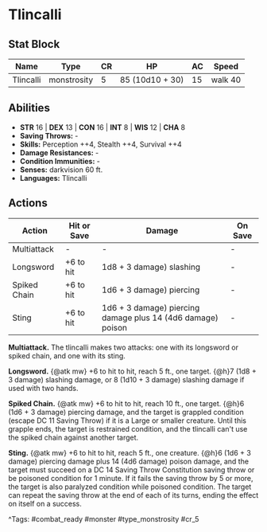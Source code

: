 # Tlincalli

## Stat Block

| Name | Type | CR | HP | AC | Speed |
|------|------|----|----|----|-------|
| Tlincalli | monstrosity | 5 | 85 (10d10 + 30) | 15 | walk 40 |

## Abilities

- **STR** 16 | **DEX** 13 | **CON** 16 | **INT** 8 | **WIS** 12 | **CHA** 8
- **Saving Throws:** -  
- **Skills:** Perception ++4, Stealth ++4, Survival ++4  
- **Damage Resistances:** -  
- **Condition Immunities:** -  
- **Senses:** darkvision 60 ft.  
- **Languages:** Tlincalli


## Actions

| Action | Hit or Save | Damage | On Save |
|--------|--------------|--------|----------|
| Multiattack | - | - | - |
| Longsword | +6 to hit | 1d8 + 3 damage) slashing | - |
| Spiked Chain | +6 to hit | 1d6 + 3 damage) piercing | - |
| Sting | +6 to hit | 1d6 + 3 damage) piercing damage plus 14 (4d6 damage) poison | - |

**Multiattack.** The tlincalli makes two attacks: one with its longsword or spiked chain, and one with its sting.

**Longsword.** {@atk mw} +6 to hit to hit, reach 5 ft., one target. {@h}7 (1d8 + 3 damage) slashing damage, or 8 (1d10 + 3 damage) slashing damage if used with two hands.

**Spiked Chain.** {@atk mw} +6 to hit to hit, reach 10 ft., one target. {@h}6 (1d6 + 3 damage) piercing damage, and the target is grappled condition (escape DC 11 Saving Throw) if it is a Large or smaller creature. Until this grapple ends, the target is restrained condition, and the tlincalli can't use the spiked chain against another target.

**Sting.** {@atk mw} +6 to hit to hit, reach 5 ft., one creature. {@h}6 (1d6 + 3 damage) piercing damage plus 14 (4d6 damage) poison damage, and the target must succeed on a DC 14 Saving Throw Constitution saving throw or be poisoned condition for 1 minute. If it fails the saving throw by 5 or more, the target is also paralyzed condition while poisoned condition. The target can repeat the saving throw at the end of each of its turns, ending the effect on itself on a success.


^Tags: #combat_ready #monster #type_monstrosity #cr_5